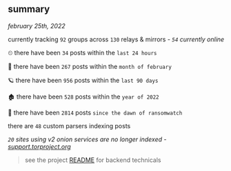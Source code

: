 
## summary
_february 25th, 2022_

currently tracking `92` groups across `130` relays & mirrors - _`54` currently online_

⏲ there have been `34` posts within the `last 24 hours`

🦈 there have been `267` posts within the `month of february`

🪐 there have been `956` posts within the `last 90 days`

🏚 there have been `528` posts within the `year of 2022`

🦕 there have been `2814` posts `since the dawn of ransomwatch`

there are `48` custom parsers indexing posts

_`20` sites using v2 onion services are no longer indexed - [support.torproject.org](https://support.torproject.org/onionservices/v2-deprecation/)_

> see the project [README](https://github.com/thetanz/ransomwatch#ransomwatch--) for backend technicals
